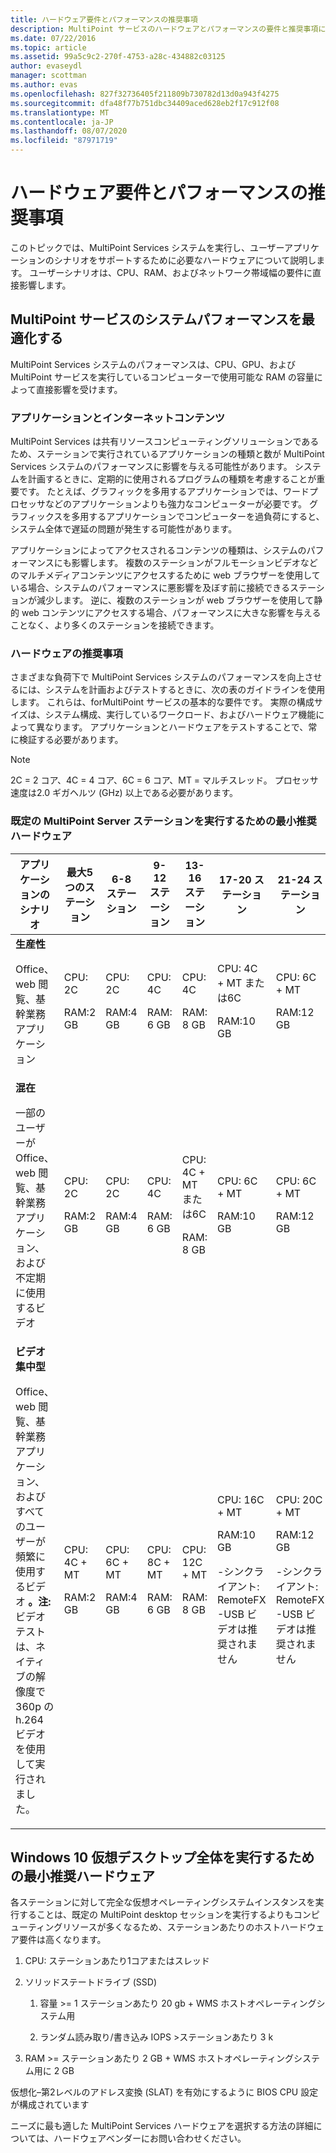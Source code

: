 ```yaml
---
title: ハードウェア要件とパフォーマンスの推奨事項
description: MultiPoint サービスのハードウェアとパフォーマンスの要件と推奨事項について説明します。
ms.date: 07/22/2016
ms.topic: article
ms.assetid: 99a5c9c2-270f-4753-a28c-434882c03125
author: evaseydl
manager: scottman
ms.author: evas
ms.openlocfilehash: 827f32736405f211809b730782d13d0a943f4275
ms.sourcegitcommit: dfa48f77b751dbc34409aced628eb2f17c912f08
ms.translationtype: MT
ms.contentlocale: ja-JP
ms.lasthandoff: 08/07/2020
ms.locfileid: "87971719"
---
```

# <a name="hardware-requirements-and-performance-recommendations"></a>ハードウェア要件とパフォーマンスの推奨事項
このトピックでは、MultiPoint Services システムを実行し、ユーザーアプリケーションのシナリオをサポートするために必要なハードウェアについて説明します。 ユーザーシナリオは、CPU、RAM、およびネットワーク帯域幅の要件に直接影響します。

## <a name="optimize-multipoint-services-system-performance"></a>MultiPoint サービスのシステムパフォーマンスを最適化する
MultiPoint Services システムのパフォーマンスは、CPU、GPU、および MultiPoint サービスを実行しているコンピューターで使用可能な RAM の容量によって直接影響を受けます。

### <a name="applications-and-internet-content"></a>アプリケーションとインターネットコンテンツ
MultiPoint Services は共有リソースコンピューティングソリューションであるため、ステーションで実行されているアプリケーションの種類と数が MultiPoint Services システムのパフォーマンスに影響を与える可能性があります。 システムを計画するときに、定期的に使用されるプログラムの種類を考慮することが重要です。 たとえば、グラフィックを多用するアプリケーションでは、ワードプロセッサなどのアプリケーションよりも強力なコンピューターが必要です。 グラフィックスを多用するアプリケーションでコンピューターを過負荷にすると、システム全体で遅延の問題が発生する可能性があります。

アプリケーションによってアクセスされるコンテンツの種類は、システムのパフォーマンスにも影響します。 複数のステーションがフルモーションビデオなどのマルチメディアコンテンツにアクセスするために web ブラウザーを使用している場合、システムのパフォーマンスに悪影響を及ぼす前に接続できるステーションが減少します。 逆に、複数のステーションが web ブラウザーを使用して静的 web コンテンツにアクセスする場合、パフォーマンスに大きな影響を与えることなく、より多くのステーションを接続できます。

### <a name="hardware-recommendations"></a>ハードウェアの推奨事項
さまざまな負荷下で MultiPoint Services システムのパフォーマンスを向上させるには、システムを計画およびテストするときに、次の表のガイドラインを使用します。 これらは、forMultiPoint サービスの基本的な要件です。 実際の構成サイズは、システム構成、実行しているワークロード、およびハードウェア機能によって異なります。 アプリケーションとハードウェアをテストすることで、常に検証する必要があります。

> [!NOTE]
> 2C = 2 コア、4C = 4 コア、6C = 6 コア、MT = マルチスレッド。 プロセッサ速度は2.0 ギガヘルツ (GHz) 以上である必要があります。

### <a name="minimum-recommended-hardware-for-running-default-multipoint-server-stations"></a>既定の MultiPoint Server ステーションを実行するための最小推奨ハードウェア

|アプリケーションのシナリオ|最大5つのステーション|6-8 ステーション|9-12 ステーション|13-16 ステーション|17-20 ステーション|21-24 ステーション|
|------------------------|----------------------|-------------------|------------------|-------------------|-------------------|-----------------|
|**生産性**<p>Office、web 閲覧、基幹業務アプリケーション|CPU: 2C<p>RAM:2 GB|CPU: 2C<p>RAM:4 GB|CPU: 4C<p>RAM: 6 GB|CPU: 4C<p>RAM: 8 GB|CPU: 4C + MT または6C<p>RAM:10 GB| CPU: 6C + MT<p>RAM:12 GB|
|**混在**<p>一部のユーザーが Office、web 閲覧、基幹業務アプリケーション、および不定期に使用するビデオ|CPU: 2C<p>RAM:2 GB|CPU: 2C<p>RAM:4 GB|CPU: 4C<p>RAM: 6 GB|CPU: 4C + MT または6C<p>RAM: 8 GB|CPU: 6C + MT<p>RAM:10 GB| CPU: 6C + MT<p>RAM:12 GB|
|**ビデオ集中型**<p>Office、web 閲覧、基幹業務アプリケーション、およびすべてのユーザーが頻繁に使用するビデオ **。注:** ビデオテストは、ネイティブの解像度で360p の h.264 ビデオを使用して実行されました。|CPU: 4C + MT<p>RAM:2 GB|CPU: 6C + MT<p>RAM:4 GB|CPU: 8C + MT<p>RAM: 6 GB|CPU: 12C + MT<p>RAM: 8 GB|CPU: 16C + MT<p>RAM:10 GB<p>-シンクライアント: RemoteFX<br />-USB ビデオは推奨されません| CPU: 20C + MT<p>RAM:12 GB<p>-シンクライアント: RemoteFX<br />-USB ビデオは推奨されません|

## <a name="minimum-recommended-hardware-for-running-full-windows-10-virtual-desktops"></a>Windows 10 仮想デスクトップ全体を実行するための最小推奨ハードウェア
各ステーションに対して完全な仮想オペレーティングシステムインスタンスを実行することは、既定の MultiPoint desktop セッションを実行するよりもコンピューティングリソースが多くなるため、ステーションあたりのホストハードウェア要件は高くなります。

1.  CPU: ステーションあたり1コアまたはスレッド

2.  ソリッドステートドライブ (SSD)

    1.  容量 >= 1 ステーションあたり 20 gb + WMS ホストオペレーティングシステム用

    2.  ランダム読み取り/書き込み IOPS >ステーションあたり 3 k

3.  RAM >= ステーションあたり 2 GB + WMS ホストオペレーティングシステム用に 2 GB

仮想化–第2レベルのアドレス変換 (SLAT) を有効にするように BIOS CPU 設定が構成されています

ニーズに最も適した MultiPoint Services ハードウェアを選択する方法の詳細については、ハードウェアベンダーにお問い合わせください。